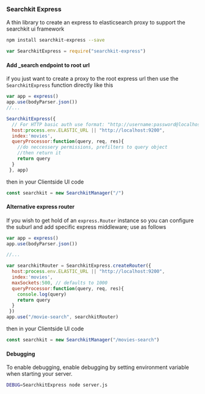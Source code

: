 ### Searchkit Express
A thin library to create an express to elasticsearch proxy to support the searchkit ui framework

```sh
npm install searchkit-express --save
```

```js
var SearchkitExpress = require("searchkit-express")
```

#### Add _search endpoint to root url
if you just want to create a proxy to the root express url then use the `SearchkitExpress` function directly like this
```js
var app = express()
app.use(bodyParser.json())
//...

SearchkitExpress({
  // For HTTP basic auth use format: "http://username:password@localhost:9200" in host parameter
  host:process.env.ELASTIC_URL || "http://localhost:9200", 
  index:'movies',
  queryProcessor:function(query, req, res){
    //do neccessery permissions, prefilters to query object
    //then return it
    return query
  }
 }, app)

```
then in your Clientside UI code
```js
const searchkit = new SearchkitManager("/")
```


#### Alternative express router
If you wish to get hold of an `express.Router` instance so you can configure the suburl and add specific express middleware; use as follows

```js
var app = express()
app.use(bodyParser.json())

//...

var searchkitRouter = SearchkitExpress.createRouter({
  host:process.env.ELASTIC_URL || "http://localhost:9200",  
  index:'movies',
  maxSockets:500, // defaults to 1000
  queryProcessor:function(query, req, res){
    console.log(query)    
    return query
  }
 })
app.use("/movie-search", searchkitRouter)
```
then in your Clientside UI code
```js
const searchkit = new SearchkitManager("/movies-search")
```

#### Debugging
To enable debugging, enable debugging by setting environment variable when starting your server.
```sh
DEBUG=SearchkitExpress node server.js
```
